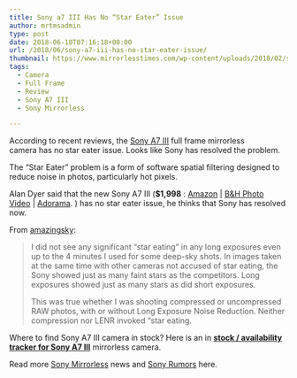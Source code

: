 ```yaml
---
title: Sony a7 III Has No “Star Eater” Issue
author: mrtmsadmin
type: post
date: 2018-06-10T07:16:18+00:00
url: /2018/06/sony-a7-iii-has-no-star-eater-issue/
thumbnail: https://www.mirrorlesstimes.com/wp-content/uploads/2018/02/sony-a7-iii.jpg
tags:
  - Camera
  - Full Frame
  - Review
  - Sony A7 III
  - Sony Mirrorless

---
```

According to recent reviews, the <a href="https://www.mirrorlesstimes.com/tags/sony-a7-iii/" target="_blank" rel="noopener">Sony A7 III</a> full frame mirrorless camera has no star eater issue. Looks like Sony has resolved the problem.

The “Star Eater” problem is a form of software spatial filtering designed to reduce noise in photos, particularly hot pixels.

Alan Dyer said that the new Sony A7 III (<span class="s1"><strong>$1,998</strong> :</span> <a href="https://aax-us-east.amazon-adsystem.com/x/c/QvV-KqtMbLmj-zP8hAJ1J0QAAAFh6qtuaAEAAAFKAbLygkw/https://assoc-redirect.amazon.com/g/r/https://www.amazon.com/dp/B07B43WPVK/ref=as_at?creativeASIN=B07B43WPVK&linkCode=w61&imprToken=d5bERJ47YiQAIehFSd6-4A&slotNum=0&tag=daicamnew-20" target="_new" rel="nofollow" data-wpel-link="external" data-amzn-asin="B07B43WPVK">Amazon</a> | <a href="https://www.bhphotovideo.com/c/product/1394217-REG/sony_ilce_7m3_alpha_a7_iii_mirrorless.htmll/BI/20175/KBID/14249" target="_new" rel="nofollow" data-wpel-link="external">B&H Photo Video</a> | <a class="broken_link" href="https://adorama.evyy.net/c/63923/51926/1036?u=https%3A%2F%2Fwww.adorama.com%2Fisoa7m3.html" target="_new" rel="nofollow">Adorama</a>. ) has no star eater issue, he thinks that Sony has resolved now.<!--more-->

<span id="more-2738"></span>From <a href="https://amazingsky.net/2018/05/31/testing-the-sony-a7iii-for-astrophotography/" target="_new" rel="nofollow" data-wpel-link="external">amazingsky</a>:

> I did not see any significant “star eating” in any long exposures even up to the 4 minutes I used for some deep-sky shots. In images taken at the same time with other cameras not accused of star eating, the Sony showed just as many faint stars as the competitors. Long exposures showed just as many stars as did short exposures.
> 
> This was true whether I was shooting compressed or uncompressed RAW photos, with or without Long Exposure Noise Reduction. Neither compression nor LENR invoked “star eating.

Where to find Sony A7 III camera in stock? Here is an in [**stock / availability tracker for Sony A7 III**][1] mirrorless camera.

Read more <a href="https://www.mirrorlesstimes.com/tags/sony-mirrorless/" target="_blank" rel="noopener">Sony Mirrorless</a> news and <a href="https://www.dailycameranews.com/tag/sony-rumors/" target="_blank" rel="noopener">Sony Rumors</a> here.

 [1]: https://www.dailycameranews.com/2018/03/sony-a7-iii-stock-availability-tracker/